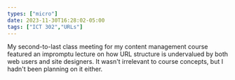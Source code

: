 ```yaml
---
types: ["micro"]
date: 2023-11-30T16:28:02-05:00
tags: ["ICT 302","URLs"]
---
```

My second-to-last class meeting for my content management course featured an impromptu lecture on how URL structure is undervalued by both web users and site designers. It wasn't irrelevant to course concepts, but I hadn't been planning on it either.
